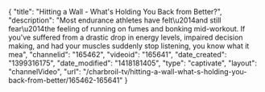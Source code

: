 {
    "title": "Hitting a Wall - What's Holding You Back from Better?",
    "description": "Most endurance athletes have felt\u2014and still fear\u2014the feeling of running on fumes and bonking mid-workout. If you've suffered from a drastic drop in energy levels, impaired decision making, and had your muscles suddenly stop listening, you know what it mea",
    "channelid": "165462",
    "videoid": "165641",
    "date_created": "1399316175",
    "date_modified": "1418181405",
    "type": "captivate",
    "layout": "channelVideo",
    "url": "\/charbroil-tv\/hitting-a-wall-what-s-holding-you-back-from-better\/165462-165641"
}
